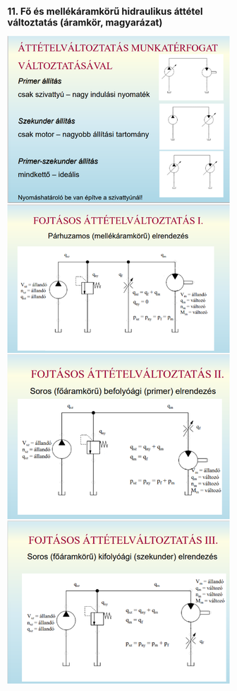 ## 11. Fő és mellékáramkörű hidraulikus áttétel változtatás (áramkör, magyarázat)

![Áttételváltoztatás munkatérfogat változtatásával](./img/fig_attetelvaltoztatas_1.png)
![Fojtásos áttételváltoztatás 1.](./img/fig_attetelvaltoztatas_2.png)
![Fojtásos áttételváltoztatás 2.](./img/fig_attetelvaltoztatas_3.png)
![Fojtásos áttételváltoztatás 3.](./img/fig_attetelvaltoztatas_4.png)

